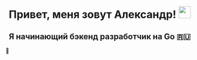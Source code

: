## <h1 align="center">Привет, меня зовут Александр! <img src="https://github.com/blackcater/blackcater/raw/main/images/Hi.gif" height="32"/></h1> </a> 
<h2 align="center">Я начинающий бэкенд разработчик на Go 🇷🇺</h3> 👋


<!--
**AlexandrZlnov/AlexandrZlnov** is a ✨ _special_ ✨ repository because its `README.md` (this file) appears on your GitHub profile.

Here are some ideas to get you started:

- 🔭 I’m currently working on ...
- 🌱 I’m currently learning ...
- 👯 I’m looking to collaborate on ...
- 🤔 I’m looking for help with ...
- 💬 Ask me about ...
- 📫 How to reach me: ...
- 😄 Pronouns: ...
- ⚡ Fun fact: ...
-->
